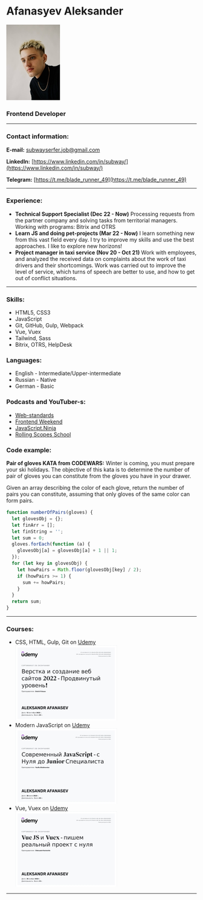 # Afanasyev Aleksander

![Udemy](/img/MyPhoto.jpg)<br>

### Frontend Developer

---

### Contact information:

**E-mail:** [subwayserfer.job@gmail.com](subwayserfer.job@gmail.com)

**LinkedIn:** [https://www.linkedin.com/in/subway/](https://www.linkedin.com/in/subway/)

**Telegram:** [https://t.me/blade_runner_49](https://t.me/blade_runner_49)

---

### Experience:

- **Technical Support Specialist (Dec 22 - Now)**
  Processing requests from the partner company and solving tasks from territorial managers. Working with programs: Bitrix and OTRS
- **Learn JS and doing pet-projects (Mar 22 - Now)**
  I learn something new from this vast field every day. I try to improve my skills and use the best approaches. I like to explore new horizons!
- **Project manager in taxi service (Nov 20 - Oct 21)**
  Work with employees, and analyzed the received data on complaints about the work of taxi drivers and their shortcomings. Work was carried out to improve the level of service, which turns of speech are better to use, and how to get out of conflict situations.

---

### Skills:

- HTML5, CSS3
- JavaScript
- Git, GitHub, Gulp, Webpack
- Vue, Vuex
- Tailwind, Sass
- Bitrix, OTRS, HelpDesk

### Languages:

- English \- Intermediate/Upper-intermediate
- Russian \- Native
- German \- Basic

### Podcasts and YouTuber-s:

- [Web-standards](https://web-standards.ru/)
- [Frontend Weekend](https://open.spotify.com/show/0SZLYJUbHkTIErHd3DuuHA?si=dcf7b000a86e4c44)
- [JavaScript.Ninja](https://www.youtube.com/@JavaScriptNinja)
- [Rolling Scopes School](https://www.youtube.com/@RollingScopesSchool)

### Code example:

**Pair of gloves KATA from CODEWARS:**
Winter is coming, you must prepare your ski holidays. The objective of this kata is to determine the number of pair of gloves you can constitute from the gloves you have in your drawer.

Given an array describing the color of each glove, return the number of pairs you can constitute, assuming that only gloves of the same color can form pairs.

```javascript
function numberOfPairs(gloves) {
  let glovesObj = {};
  let finArr = [];
  let finString = '';
  let sum = 0;
  gloves.forEach(function (a) {
    glovesObj[a] = glovesObj[a] + 1 || 1;
  });
  for (let key in glovesObj) {
    let howPairs = Math.floor(glovesObj[key] / 2);
    if (howPairs >= 1) {
      sum += howPairs;
    }
  }
  return sum;
}
```

---

### Courses:

- CSS, HTML, Gulp, Git on [Udemy](https://www.udemy.com/certificate/UC-4fbae10a-65bb-42bf-a224-429ab9d02ab9/)<br>
  ![Udemy](/img/course1.png)<br>
- Modern JavaScript on [Udemy](https://www.udemy.com/certificate/UC-921a3af4-07b6-4237-9958-e7863a002832/)<br>
  ![Udemy](/img/course2.png)<br>
- Vue, Vuex on [Udemy](https://www.udemy.com/certificate/UC-87dacf1d-c36f-44fc-96ac-26940c95e560/)<br>
  ![Udemy](/img/course3.png)<br>

---
